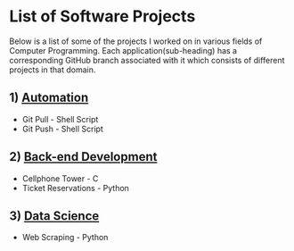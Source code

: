 # List of Software Projects
Below is a list of some of the projects I worked on in various fields of Computer Programming. Each application(sub-heading) has a corresponding GitHub branch associated with it which consists of different projects in that domain.

## 1) [Automation](https://github.com/akshayks612/Software/tree/automation)

* Git Pull - Shell Script
* Git Push - Shell Script

## 2) [Back-end Development](https://github.com/akshayks612/Software/tree/back-end)

* Cellphone Tower - C
* Ticket Reservations - Python

## 3) [Data Science](https://github.com/akshayks612/Software/tree/data-science)

* Web Scraping - Python
